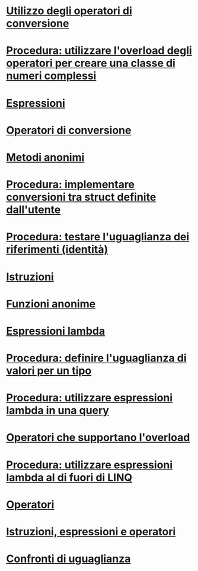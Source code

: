 # [Utilizzo degli operatori di conversione](using-conversion-operators.md)
# [Procedura: utilizzare l'overload degli operatori per creare una classe di numeri complessi](how-to-use-operator-overloading-to-create-a-complex-number-class.md)
# [Espressioni](expressions.md)
# [Operatori di conversione](conversion-operators.md)
# [Metodi anonimi](anonymous-methods.md)
# [Procedura: implementare conversioni tra struct definite dall'utente](how-to-implement-user-defined-conversions-between-structs.md)
# [Procedura: testare l'uguaglianza dei riferimenti (identità)](how-to-test-for-reference-equality-identity.md)
# [Istruzioni](statements.md)
# [Funzioni anonime](anonymous-functions.md)
# [Espressioni lambda](lambda-expressions.md)
# [Procedura: definire l'uguaglianza di valori per un tipo](how-to-define-value-equality-for-a-type.md)
# [Procedura: utilizzare espressioni lambda in una query](how-to-use-lambda-expressions-in-a-query.md)
# [Operatori che supportano l'overload](overloadable-operators.md)
# [Procedura: utilizzare espressioni lambda al di fuori di LINQ](how-to-use-lambda-expressions-outside-linq.md)
# [Operatori](operators.md)
# [Istruzioni, espressioni e operatori](index.md)
# [Confronti di uguaglianza](equality-comparisons.md)
